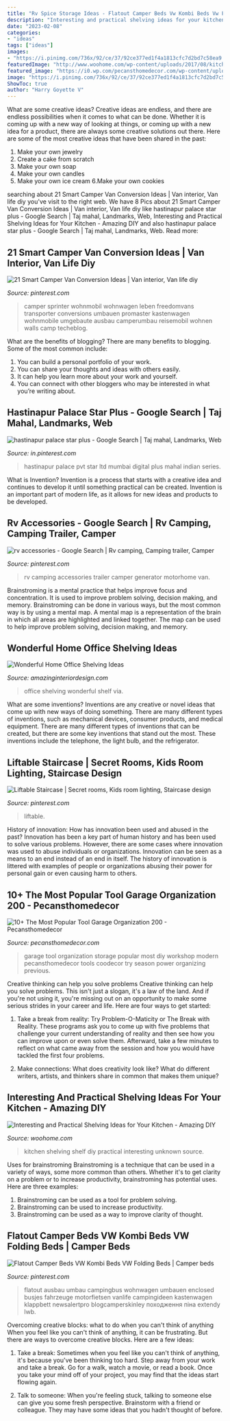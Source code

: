```yaml
---
title: "Rv Spice Storage Ideas - Flatout Camper Beds Vw Kombi Beds Vw Folding Beds"
description: "Interesting and practical shelving ideas for your kitchen"
date: "2023-02-08"
categories:
- "ideas"
tags: ["ideas"]
images:
- "https://i.pinimg.com/736x/92/ce/37/92ce377ed1f4a1813cfc7d2bd7c58ea9.jpg"
featuredImage: "http://www.woohome.com/wp-content/uploads/2017/08/kitchen-shelf-ideas-11.jpg"
featured_image: "https://i0.wp.com/pecansthomedecor.com/wp-content/uploads/2019/02/10-The-Most-Popular-Tool-Garage-Organization_200.jpg?fit=661%2C881&amp;ssl=1"
image: "https://i.pinimg.com/736x/92/ce/37/92ce377ed1f4a1813cfc7d2bd7c58ea9.jpg"
ShowToc: true
author: "Harry Goyette V"
---
```



What are some creative ideas?
Creative ideas are endless, and there are endless possibilities when it comes to what can be done. Whether it is coming up with a new way of looking at things, or coming up with a new idea for a product, there are always some creative solutions out there. Here are some of the most creative ideas that have been shared in the past:
1. Make your own jewelry 
2. Create a cake from scratch 
3. Make your own soap 
4. Make your own candles 
5. Make your own ice cream 
6.Make your own cookies 

	

		
searching about 21 Smart Camper Van Conversion Ideas | Van interior, Van life diy you've visit to the right web. We have 8 Pics about 21 Smart Camper Van Conversion Ideas | Van interior, Van life diy like hastinapur palace star plus - Google Search | Taj mahal, Landmarks, Web, Interesting and Practical Shelving Ideas for Your Kitchen - Amazing DIY and also hastinapur palace star plus - Google Search | Taj mahal, Landmarks, Web. Read more:
		
    
## 21 Smart Camper Van Conversion Ideas | Van Interior, Van Life Diy

<img loading=lazy src="https://i.pinimg.com/736x/03/02/27/030227dc03399231368e5480e71b7a63.jpg" onerror="this.onerror=null;this.src='https://tse1.mm.bing.net/th?id=OIP.pnvtmXTVzkd-8SdvdjROxQHaLH&amp;pid=15.1';" alt="21 Smart Camper Van Conversion Ideas | Van interior, Van life diy">

_Source: pinterest.com_

>camper sprinter wohnmobil wohnwagen leben freedomvans transporter conversions umbauen promaster kastenwagen wohnmobile umgebaute ausbau camperumbau reisemobil wohnen walls camp techeblog. 

	

What are the benefits of blogging?
There are many benefits to blogging. Some of the most common include: 
1. You can build a personal portfolio of your work. 
2. You can share your thoughts and ideas with others easily. 
3. It can help you learn more about your work and yourself. 
4. You can connect with other bloggers who may be interested in what you’re writing about. 

    
## Hastinapur Palace Star Plus - Google Search | Taj Mahal, Landmarks, Web

<img loading=lazy src="https://i.pinimg.com/736x/92/ce/37/92ce377ed1f4a1813cfc7d2bd7c58ea9.jpg" onerror="this.onerror=null;this.src='https://tse2.mm.bing.net/th?id=OIP.fTnWb7_-CqUwy1nfUgvB5gHaEt&amp;pid=15.1';" alt="hastinapur palace star plus - Google Search | Taj mahal, Landmarks, Web">

_Source: in.pinterest.com_

>hastinapur palace pvt star ltd mumbai digital plus mahal indian series. 

	

What is Invention?
Invention is a process that starts with a creative idea and continues to develop it until something practical can be created. Invention is an important part of modern life, as it allows for new ideas and products to be developed.

    
## Rv Accessories - Google Search | Rv Camping, Camping Trailer, Camper

<img loading=lazy src="https://i.pinimg.com/736x/ce/dc/f7/cedcf75dcab5770e5515caeb3b29a480--rv-camping-camping-ideas.jpg" onerror="this.onerror=null;this.src='https://tse4.mm.bing.net/th?id=OIP.WWtvbWtwSADCqf_EPAyS-QHaFF&amp;pid=15.1';" alt="rv accessories - Google Search | Rv camping, Camping trailer, Camper">

_Source: pinterest.com_

>rv camping accessories trailer camper generator motorhome van. 

	

Brainstroming is a mental practice that helps improve focus and concentration. It is used to improve problem solving, decision making, and memory. Brainstroming can be done in various ways, but the most common way is by using a mental map. A mental map is a representation of the brain in which all areas are highlighted and linked together. The map can be used to help improve problem solving, decision making, and memory.

    
## Wonderful Home Office Shelving Ideas

<img loading=lazy src="http://www.amazinginteriordesign.com/wp-content/uploads/2019/02/2-9.jpg" onerror="this.onerror=null;this.src='https://tse4.mm.bing.net/th?id=OIP.IT-44Nu9V1788J-7FR3qIgHaK1&amp;pid=15.1';" alt="Wonderful Home Office Shelving Ideas">

_Source: amazinginteriordesign.com_

>office shelving wonderful shelf via. 

	

What are some inventions?
Inventions are any creative or novel ideas that come up with new ways of doing something. There are many different types of inventions, such as mechanical devices, consumer products, and medical equipment. 
There are many different types of inventions that can be created, but there are some key inventions that stand out the most. These inventions include the telephone, the light bulb, and the refrigerator.

    
## Liftable Staircase | Secret Rooms, Kids Room Lighting, Staircase Design

<img loading=lazy src="https://i.pinimg.com/736x/99/15/ec/9915ecb67d3d74f7700ea13809ad6edf--munster-fixer-upper.jpg" onerror="this.onerror=null;this.src='https://tse3.mm.bing.net/th?id=OIP.TgztgrUFEe9vVfwU_ZTeTADgEs&amp;pid=15.1';" alt="Liftable Staircase | Secret rooms, Kids room lighting, Staircase design">

_Source: pinterest.com_

>liftable. 

	

History of innovation: How has innovation been used and abused in the past?
Innovation has been a key part of human history and has been used to solve various problems. However, there are some cases where innovation was used to abuse individuals or organizations. Innovation can be seen as a means to an end instead of an end in itself. The history of innovation is littered with examples of people or organizations abusing their power for personal gain or even causing harm to others.

    
## 10+ The Most Popular Tool Garage Organization 200 - Pecansthomedecor

<img loading=lazy src="https://i0.wp.com/pecansthomedecor.com/wp-content/uploads/2019/02/10-The-Most-Popular-Tool-Garage-Organization_200.jpg?fit=661%2C881&amp;ssl=1" onerror="this.onerror=null;this.src='https://tse2.mm.bing.net/th?id=OIP.IlRfNDIjfkDdXH_k-7fCLQHaJ3&amp;pid=15.1';" alt="10+ The Most Popular Tool Garage Organization 200 - Pecansthomedecor">

_Source: pecansthomedecor.com_

>garage tool organization storage popular most diy workshop modern pecansthomedecor tools coodecor try season power organizing previous. 

	

Creative thinking can help you solve problems
Creative thinking can help you solve problems. This isn't just a slogan, it's a law of the land. And if you're not using it, you're missing out on an opportunity to make some serious strides in your career and life. Here are four ways to get started: 
1. Take a break from reality: Try Problem-O-Maticity or The Break with Reality. These programs ask you to come up with five problems that challenge your current understanding of reality and then see how you can improve upon or even solve them. Afterward, take a few minutes to reflect on what came away from the session and how you would have tackled the first four problems. 

2. Make connections: What does creativity look like? What do different writers, artists, and thinkers share in common that makes them unique?

    
## Interesting And Practical Shelving Ideas For Your Kitchen - Amazing DIY

<img loading=lazy src="http://www.woohome.com/wp-content/uploads/2017/08/kitchen-shelf-ideas-11.jpg" onerror="this.onerror=null;this.src='https://tse4.mm.bing.net/th?id=OIP.wP0dBCp1fQFlRhu1s2dLEwHaJ6&amp;pid=15.1';" alt="Interesting and Practical Shelving Ideas for Your Kitchen - Amazing DIY">

_Source: woohome.com_

>kitchen shelving shelf diy practical interesting unknown source. 

	

Uses for brainstroming
Brainstroming is a technique that can be used in a variety of ways, some more common than others. Whether it's to get clarity on a problem or to increase productivity, brainstroming has potential uses. Here are three examples: 

1) Brainstroming can be used as a tool for problem solving.
2) Brainstroming can be used to increase productivity.
3) Brainstroming can be used as a way to improve clarity of thought.

    
## Flatout Camper Beds VW Kombi Beds VW Folding Beds | Camper Beds

<img loading=lazy src="https://i.pinimg.com/736x/3b/f3/04/3bf30492ba38f14bf1b9f44dd927756d.jpg" onerror="this.onerror=null;this.src='https://tse2.mm.bing.net/th?id=OIP.L53zYccL8vMx4bpPs7laygHaJ3&amp;pid=15.1';" alt="Flatout Camper Beds VW Kombi Beds VW Folding Beds | Camper beds">

_Source: pinterest.com_

>flatout ausbau umbau campingbus wohnwagen umbauen enclosed busjes fahrzeuge motorfietsen vanlife campingideen kastenwagen klappbett newsalertpro blogcamperskinley походження піна extendy lwb. 

	

Overcoming creative blocks: what to do when you can't think of anything
When you feel like you can't think of anything, it can be frustrating. But there are ways to overcome creative blocks. Here are a few ideas: 
1. Take a break: Sometimes when you feel like you can't think of anything, it's because you've been thinking too hard. Step away from your work and take a break. Go for a walk, watch a movie, or read a book. Once you take your mind off of your project, you may find that the ideas start flowing again.

2. Talk to someone: When you're feeling stuck, talking to someone else can give you some fresh perspective. Brainstorm with a friend or colleague. They may have some ideas that you hadn't thought of before.



